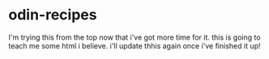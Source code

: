# odin-recipes
I'm trying this from the top now that i've got more time for it. this is going to teach me some html i believe. i'll update thhis again once i've finished it up!
